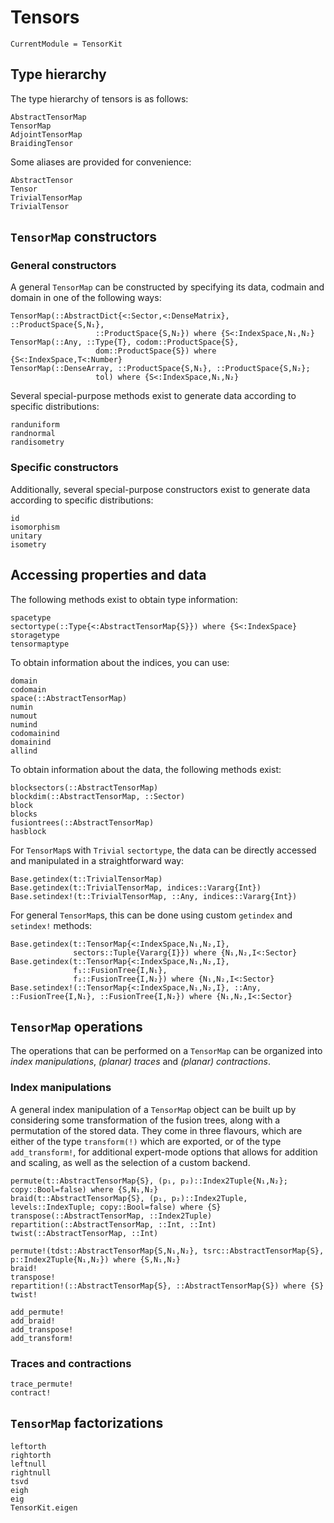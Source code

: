 # Tensors

```@meta
CurrentModule = TensorKit
```

## Type hierarchy

The type hierarchy of tensors is as follows:

```@docs
AbstractTensorMap
TensorMap
AdjointTensorMap
BraidingTensor
```

Some aliases are provided for convenience:

```@docs
AbstractTensor
Tensor
TrivialTensorMap
TrivialTensor
```

## `TensorMap` constructors

### General constructors

A general `TensorMap` can be constructed by specifying its data, codmain and domain in one
of the following ways:
```@docs
TensorMap(::AbstractDict{<:Sector,<:DenseMatrix}, ::ProductSpace{S,N₁},
                   ::ProductSpace{S,N₂}) where {S<:IndexSpace,N₁,N₂}
TensorMap(::Any, ::Type{T}, codom::ProductSpace{S},
                   dom::ProductSpace{S}) where {S<:IndexSpace,T<:Number}
TensorMap(::DenseArray, ::ProductSpace{S,N₁}, ::ProductSpace{S,N₂};
                   tol) where {S<:IndexSpace,N₁,N₂}
```

Several special-purpose methods exist to generate data according to specific distributions:
```@docs
randuniform
randnormal
randisometry
```

### Specific constructors

Additionally, several special-purpose constructors exist to generate data according to specific distributions:
```@docs
id
isomorphism
unitary
isometry
```

## Accessing properties and data

The following methods exist to obtain type information:

```@docs
spacetype
sectortype(::Type{<:AbstractTensorMap{S}}) where {S<:IndexSpace}
storagetype
tensormaptype
```

To obtain information about the indices, you can use:
```@docs
domain
codomain
space(::AbstractTensorMap)
numin
numout
numind
codomainind
domainind
allind
```

To obtain information about the data, the following methods exist:
```@docs
blocksectors(::AbstractTensorMap)
blockdim(::AbstractTensorMap, ::Sector)
block
blocks
fusiontrees(::AbstractTensorMap)
hasblock
```

For `TensorMap`s with `Trivial` `sectortype`, the data can be directly accessed and
manipulated in a straightforward way:
```@docs
Base.getindex(t::TrivialTensorMap)
Base.getindex(t::TrivialTensorMap, indices::Vararg{Int})
Base.setindex!(t::TrivialTensorMap, ::Any, indices::Vararg{Int})
```

For general `TensorMap`s, this can be done using custom `getindex` and `setindex!` methods:
```@docs
Base.getindex(t::TensorMap{<:IndexSpace,N₁,N₂,I},
              sectors::Tuple{Vararg{I}}) where {N₁,N₂,I<:Sector}
Base.getindex(t::TensorMap{<:IndexSpace,N₁,N₂,I},
              f₁::FusionTree{I,N₁},
              f₂::FusionTree{I,N₂}) where {N₁,N₂,I<:Sector}
Base.setindex!(::TensorMap{<:IndexSpace,N₁,N₂,I}, ::Any, ::FusionTree{I,N₁}, ::FusionTree{I,N₂}) where {N₁,N₂,I<:Sector}
```

## `TensorMap` operations

The operations that can be performed on a `TensorMap` can be organized into *index
manipulations*, *(planar) traces* and *(planar) contractions*.

### Index manipulations

A general index manipulation of a `TensorMap` object can be built up by considering some
transformation of the fusion trees, along with a permutation of the stored data. They come
in three flavours, which are either of the type `transform(!)` which are exported, or of the
type `add_transform!`, for additional expert-mode options that allows for addition and
scaling, as well as the selection of a custom backend.

```@docs
permute(t::AbstractTensorMap{S}, (p₁, p₂)::Index2Tuple{N₁,N₂}; copy::Bool=false) where {S,N₁,N₂}
braid(t::AbstractTensorMap{S}, (p₁, p₂)::Index2Tuple, levels::IndexTuple; copy::Bool=false) where {S}
transpose(::AbstractTensorMap, ::Index2Tuple)
repartition(::AbstractTensorMap, ::Int, ::Int)
twist(::AbstractTensorMap, ::Int)
```
```@docs
permute!(tdst::AbstractTensorMap{S,N₁,N₂}, tsrc::AbstractTensorMap{S}, p::Index2Tuple{N₁,N₂}) where {S,N₁,N₂}
braid!
transpose!
repartition!(::AbstractTensorMap{S}, ::AbstractTensorMap{S}) where {S}
twist!
```
```@docs
add_permute!
add_braid!
add_transpose!
add_transform!
```

### Traces and contractions

```@docs
trace_permute!
contract!
```

## `TensorMap` factorizations

```@docs
leftorth
rightorth
leftnull
rightnull
tsvd
eigh
eig
TensorKit.eigen
```
